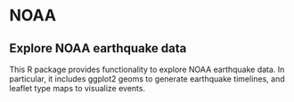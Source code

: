 # NOAA

## Explore NOAA earthquake data

This R package provides functionality to explore NOAA earthquake data.
In particular, it includes ggplot2 geoms to generate earthquake timelines, and leaflet type maps to visualize events.
